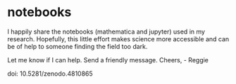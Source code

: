 # notebooks

I happily share the notebooks (mathematica and jupyter) used in my research. Hopefully, this little effort makes science more accessible and can be of help to someone finding the field too dark.

Let me know if I can help. Send a friendly message. Cheers, - Reggie

doi: 10.5281/zenodo.4810865
